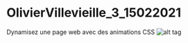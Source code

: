# OlivierVillevieille_3_15022021
Dynamisez une page web avec des animations CSS
![alt tag](https://user-images.githubusercontent.com/75976059/107973668-c9c7a480-6fb5-11eb-93d9-05cbcb7dc271.png)
